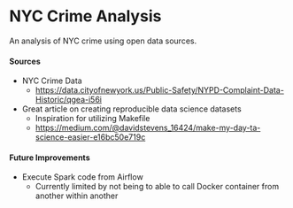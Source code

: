 # NYC Crime Analysis

An analysis of NYC crime using open data sources.

#### Sources

* NYC Crime Data
  * https://data.cityofnewyork.us/Public-Safety/NYPD-Complaint-Data-Historic/qgea-i56i
* Great article on creating reproducible data science datasets
  * Inspiration for utilizing Makefile
  * https://medium.com/@davidstevens_16424/make-my-day-ta-science-easier-e16bc50e719c

#### Future Improvements

* Execute Spark code from Airflow
  * Currently limited by not being to able to call Docker container from another within another
